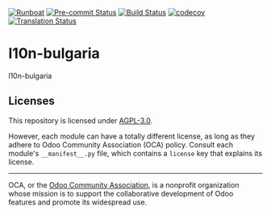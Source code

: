 
[![Runboat](https://img.shields.io/badge/runboat-Try%20me-875A7B.png)](https://runboat.odoo-community.org/builds?repo=OCA/l10n-bulgaria&target_branch=17.0)
[![Pre-commit Status](https://github.com/OCA/l10n-bulgaria/actions/workflows/pre-commit.yml/badge.svg?branch=17.0)](https://github.com/OCA/l10n-bulgaria/actions/workflows/pre-commit.yml?query=branch%3A17.0)
[![Build Status](https://github.com/OCA/l10n-bulgaria/actions/workflows/test.yml/badge.svg?branch=17.0)](https://github.com/OCA/l10n-bulgaria/actions/workflows/test.yml?query=branch%3A17.0)
[![codecov](https://codecov.io/gh/OCA/l10n-bulgaria/branch/17.0/graph/badge.svg)](https://codecov.io/gh/OCA/l10n-bulgaria)
[![Translation Status](https://translation.odoo-community.org/widgets/l10n-bulgaria-17-0/-/svg-badge.svg)](https://translation.odoo-community.org/engage/l10n-bulgaria-17-0/?utm_source=widget)

<!-- /!\ do not modify above this line -->

# l10n-bulgaria

l10n-bulgaria

<!-- /!\ do not modify below this line -->

<!-- prettier-ignore-start -->

[//]: # (addons)
[//]: # (end addons)

<!-- prettier-ignore-end -->

## Licenses

This repository is licensed under [AGPL-3.0](LICENSE).

However, each module can have a totally different license, as long as they adhere to Odoo Community Association (OCA)
policy. Consult each module's `__manifest__.py` file, which contains a `license` key
that explains its license.

----
OCA, or the [Odoo Community Association](http://odoo-community.org/), is a nonprofit
organization whose mission is to support the collaborative development of Odoo features
and promote its widespread use.
